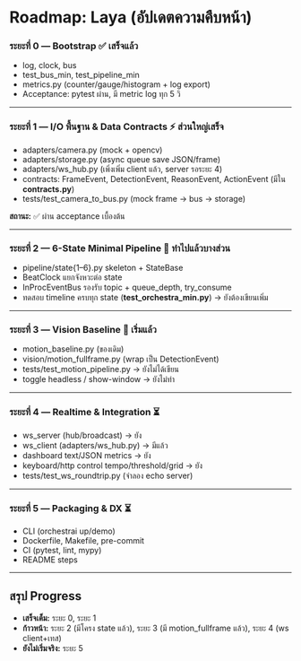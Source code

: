 # **Roadmap: Laya (อัปเดตความคืบหน้า)**

### **ระยะที่ 0 — Bootstrap ✅ เสร็จแล้ว**

* log, clock, bus
* test\_bus\_min, test\_pipeline\_min
* metrics.py (counter/gauge/histogram + log export)
* Acceptance: pytest ผ่าน, มี metric log ทุก 5 วิ

---

### **ระยะที่ 1 — I/O พื้นฐาน & Data Contracts ⚡ ส่วนใหญ่เสร็จ**

* adapters/camera.py (mock + opencv)
* adapters/storage.py (async queue save JSON/frame)
* adapters/ws\_hub.py (เพิ่งเพิ่ม client แล้ว, server รอระยะ 4)
* contracts: FrameEvent, DetectionEvent, ReasonEvent, ActionEvent (มีใน **contracts.py**)
* tests/test\_camera\_to\_bus.py (mock frame → bus → storage)

**สถานะ:** ✅ ผ่าน acceptance เบื้องต้น

---

### **ระยะที่ 2 — 6-State Minimal Pipeline 🚧 ทำไปแล้วบางส่วน**

* pipeline/state{1–6}.py skeleton + StateBase
* BeatClock แยกจังหวะต่อ state
* InProcEventBus รองรับ topic + queue\_depth, try\_consume
* ทดสอบ timeline ครบทุก state (**test\_orchestra\_min.py**) → ยังต้องเขียนเพิ่ม

---

### **ระยะที่ 3 — Vision Baseline 🚧 เริ่มแล้ว**

* motion\_baseline.py (ของเดิม)
* vision/motion\_fullframe.py (wrap เป็น DetectionEvent)
* tests/test\_motion\_pipeline.py → ยังไม่ได้เขียน
* toggle headless / show-window → ยังไม่ทำ

---

### **ระยะที่ 4 — Realtime & Integration ⏳**

* ws\_server (hub/broadcast) → ยัง
* ws\_client (adapters/ws\_hub.py) → มีแล้ว
* dashboard text/JSON metrics → ยัง
* keyboard/http control tempo/threshold/grid → ยัง
* tests/test\_ws\_roundtrip.py (จำลอง echo server)

---

### **ระยะที่ 5 — Packaging & DX ⏳**

* CLI (orchestrai up/demo)
* Dockerfile, Makefile, pre-commit
* CI (pytest, lint, mypy)
* README steps

---

## **สรุป Progress**

* **เสร็จเต็ม:** ระยะ 0, ระยะ 1
* **ก้าวหน้า:** ระยะ 2 (มีโครง state แล้ว), ระยะ 3 (มี motion\_fullframe แล้ว), ระยะ 4 (ws client+เทส)
* **ยังไม่เริ่มจริง:** ระยะ 5
